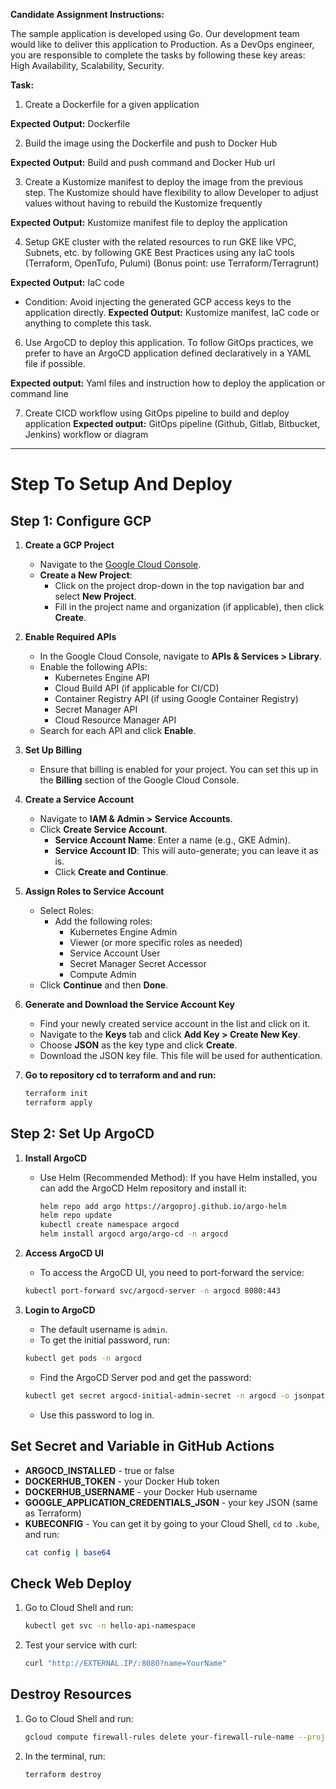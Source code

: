 **Candidate Assignment Instructions:**

The sample application is developed using Go. Our development team would like to deliver this application to Production. As a DevOps engineer, you are responsible to complete the tasks by following these key areas: High Availability, Scalability, Security.

**Task:**

1. Create a Dockerfile for a given application

**Expected Output:** Dockerfile

2. Build the image using the Dockerfile and push to Docker Hub

**Expected Output:** Build and push command and Docker Hub url

3. Create a Kustomize manifest to deploy the image from the previous step. The Kustomize should have flexibility to allow Developer to adjust values without having to rebuild the Kustomize frequently

**Expected Output:** Kustomize manifest file to deploy the application

4. Setup GKE cluster with the related resources to run GKE like VPC, Subnets, etc. by following GKE Best Practices using any IaC tools (Terraform, OpenTufo, Pulumi) (Bonus point: use Terraform/Terragrunt)

**Expected Output:** IaC code

* Condition: Avoid injecting the generated GCP access keys to the application directly. **Expected Output:** Kustomize manifest, IaC code or anything to complete this task.

6. Use ArgoCD to deploy this application. To follow GitOps practices, we prefer to have an ArgoCD application defined declaratively in a YAML file if possible.

**Expected output:** Yaml files and instruction how to deploy the application or command line

7. Create CICD workflow using GitOps pipeline to build and deploy application **Expected output:** GitOps pipeline (Github, Gitlab, Bitbucket, Jenkins) workflow or diagram


_________________________________________________________________________________________________________________________________________________________________________________________________________________________________________

# Step To Setup And Deploy

## Step 1: Configure GCP

1. **Create a GCP Project**
    - Navigate to the [Google Cloud Console](https://console.cloud.google.com/).
    - **Create a New Project**:
        - Click on the project drop-down in the top navigation bar and select **New Project**.
        - Fill in the project name and organization (if applicable), then click **Create**.

2. **Enable Required APIs**
    - In the Google Cloud Console, navigate to **APIs & Services > Library**.
    - Enable the following APIs:
        - Kubernetes Engine API
        - Cloud Build API (if applicable for CI/CD)
        - Container Registry API (if using Google Container Registry)
        - Secret Manager API
        - Cloud Resource Manager API
    - Search for each API and click **Enable**.

3. **Set Up Billing**
    - Ensure that billing is enabled for your project. You can set this up in the **Billing** section of the Google Cloud Console.

4. **Create a Service Account**
    - Navigate to **IAM & Admin > Service Accounts**.
    - Click **Create Service Account**.
        - **Service Account Name**: Enter a name (e.g., GKE Admin).
        - **Service Account ID**: This will auto-generate; you can leave it as is.
        - Click **Create and Continue**.

5. **Assign Roles to Service Account**
    - Select Roles:
        - Add the following roles:
            - Kubernetes Engine Admin
            - Viewer (or more specific roles as needed)
            - Service Account User
            - Secret Manager Secret Accessor
            - Compute Admin
    - Click **Continue** and then **Done**.

6. **Generate and Download the Service Account Key**
    - Find your newly created service account in the list and click on it.
    - Navigate to the **Keys** tab and click **Add Key > Create New Key**.
    - Choose **JSON** as the key type and click **Create**.
    - Download the JSON key file. This file will be used for authentication.

7. **Go to repository cd to terraform and and run:**
    ```bash
    terraform init
    terraform apply
    ```

## Step 2: Set Up ArgoCD

1. **Install ArgoCD**
    - Use Helm (Recommended Method):
        If you have Helm installed, you can add the ArgoCD Helm repository and install it:
        ```bash
        helm repo add argo https://argoproj.github.io/argo-helm
        helm repo update
        kubectl create namespace argocd
        helm install argocd argo/argo-cd -n argocd
        ```

2. **Access ArgoCD UI**
    - To access the ArgoCD UI, you need to port-forward the service:
    ```bash
    kubectl port-forward svc/argocd-server -n argocd 8080:443
    ```

3. **Login to ArgoCD**
    - The default username is `admin`.
    - To get the initial password, run:
    ```bash
    kubectl get pods -n argocd
    ```
    - Find the ArgoCD Server pod and get the password:
    ```bash
    kubectl get secret argocd-initial-admin-secret -n argocd -o jsonpath="{.data.password}" | base64 --decode
    ```
    - Use this password to log in.

## Set Secret and Variable in GitHub Actions

- **ARGOCD_INSTALLED** - true or false
- **DOCKERHUB_TOKEN** - your Docker Hub token
- **DOCKERHUB_USERNAME** - your Docker Hub username
- **GOOGLE_APPLICATION_CREDENTIALS_JSON** - your key JSON (same as Terraform)
- **KUBECONFIG** - You can get it by going to your Cloud Shell, `cd` to `.kube`, and run:
    ```bash
    cat config | base64
    ```

## Check Web Deploy

1. Go to Cloud Shell and run:
    ```bash
    kubectl get svc -n hello-api-namespace
    ```

2. Test your service with curl:
    ```bash
    curl "http://EXTERNAL.IP/:8080?name=YourName"
    ```

## Destroy Resources

1. Go to Cloud Shell and run:
    ```bash
    gcloud compute firewall-rules delete your-firewall-rule-name --project=your-project-id
    ```

2. In the terminal, run:
    ```bash
    terraform destroy
    ```

